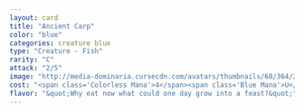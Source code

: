 ```yaml
---
layout: card
title: "Ancient Carp"
color: "blue"
categories: creature blue
type: "Creature - Fish"
rarity: "C"
attack: "2/5"
image: "http://media-dominaria.cursecdn.com/avatars/thumbnails/68/364/200/283/635618451418179419.png"
cost: "<span class='Colorless Mana'>4</span><span class='Blue Mana'>U</span>"
flavor: "&quot;Why eat now what could one day grow into a feast?&quot;"
---
```



